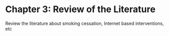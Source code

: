 # Chapter 3: Review of the Literature

Review the literature about smoking cessation, Internet based interventions, etc

